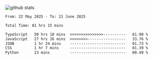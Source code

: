 
![github stats](https://github-readme-stats.vercel.app/api?username=realmahd1&show_icons=true&theme=codeSTACKr&hide_rank=true&count_private=true)

<!--START_SECTION:waka-->

```txt
From: 22 May 2025 - To: 21 June 2025

Total Time: 81 hrs 15 mins

TypeScript   50 hrs 18 mins  >>>>>>>>>>>>>>>----------   61.90 %
JavaScript   27 hrs 26 mins  >>>>>>>>-----------------   33.76 %
JSON         1 hr 24 mins    -------------------------   01.73 %
CSS          1 hr 7 mins     -------------------------   01.39 %
Python       23 mins         -------------------------   00.49 %
```

<!--END_SECTION:waka-->

